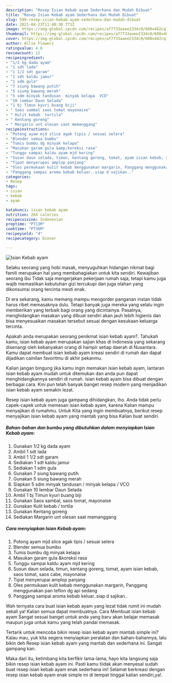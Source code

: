 ```yaml
---
description: "Resep Isian Kebab ayam Sederhana dan Mudah Dibuat"
title: "Resep Isian Kebab ayam Sederhana dan Mudah Dibuat"
slug: 599-resep-isian-kebab-ayam-sederhana-dan-mudah-dibuat
date: 2021-04-23T11:40:30.771Z
image: https://img-global.cpcdn.com/recipes/af7733aaee2334c0/680x482cq70/isian-kebab-ayam-foto-resep-utama.jpg
thumbnail: https://img-global.cpcdn.com/recipes/af7733aaee2334c0/680x482cq70/isian-kebab-ayam-foto-resep-utama.jpg
cover: https://img-global.cpcdn.com/recipes/af7733aaee2334c0/680x482cq70/isian-kebab-ayam-foto-resep-utama.jpg
author: Allie Flowers
ratingvalue: 4.8
reviewcount: 12
recipeingredient:
- "1/2 kg dada ayam"
- "1 sdt lada"
- "1 1/2 sdt garam"
- "1 sdt kaldu jamur"
- "1 sdm gula"
- "7 siung bawang putih"
- "5 siung bawang merah"
- "5 sdm minyak tandusan  minyak kelapa  VCO"
- "10 lembar Daun Selada"
- "1 bj Timun kyuri buang biji"
- " Saos sambal saos tomat mayonaise"
- " Kulit kebab  tortila"
- " Kentang goreng"
- " Margarin unt olesan saat memanggang"
recipeinstructions:
- "Potong ayam mjd slice agak tipis / sesuai selera"
- "Blender semua bumbu"
- "Tumis bumbu dg minyak kelapa"
- "Masukan garam gula &amp;koreksi rasa"
- "Tunggu sampai kaldu ayam mjd kering"
- "Susun daun selada, timun, kentang goreng, tomat, ayam isian kebab, saos tomat, saos cabe, mayonaise"
- "Tipat menyerupai amplop panjang"
- "Oles permukaan kulit kebab menggunakan margarin, Panggang menggunakan pan teflon dg api sedang"
- "Panggang sampai aroma kebab keluar..siap d sajikan.."
categories:
- Resep
tags:
- isian
- kebab
- ayam

katakunci: isian kebab ayam 
nutrition: 264 calories
recipecuisine: Indonesian
preptime: "PT13M"
cooktime: "PT36M"
recipeyield: "4"
recipecategory: Dinner

---
```



![Isian Kebab ayam](https://img-global.cpcdn.com/recipes/af7733aaee2334c0/680x482cq70/isian-kebab-ayam-foto-resep-utama.jpg)

Selaku seorang yang hobi masak, menyuguhkan hidangan nikmat bagi famili merupakan hal yang membahagiakan untuk kita sendiri. Kewajiban seorang ibu Tidak saja mengerjakan pekerjaan rumah saja, tetapi kamu juga wajib memastikan kebutuhan gizi tercukupi dan juga olahan yang dikonsumsi orang tercinta mesti enak.

Di era  sekarang, kamu memang mampu mengorder panganan instan tidak harus ribet memasaknya dulu. Tetapi banyak juga mereka yang selalu ingin memberikan yang terbaik bagi orang yang dicintainya. Pasalnya, menghidangkan masakan yang dibuat sendiri akan jauh lebih higienis dan bisa menyesuaikan masakan tersebut sesuai dengan kesukaan keluarga tercinta. 



Apakah anda merupakan seorang penikmat isian kebab ayam?. Tahukah kamu, isian kebab ayam merupakan sajian khas di Indonesia yang sekarang disenangi oleh kebanyakan orang di hampir setiap daerah di Nusantara. Kamu dapat membuat isian kebab ayam kreasi sendiri di rumah dan dapat dijadikan camilan favoritmu di akhir pekanmu.

Kalian jangan bingung jika kamu ingin memakan isian kebab ayam, lantaran isian kebab ayam mudah untuk ditemukan dan anda pun dapat menghidangkannya sendiri di rumah. isian kebab ayam bisa dibuat dengan berbagai cara. Kini pun telah banyak banget resep modern yang menjadikan isian kebab ayam semakin lezat.

Resep isian kebab ayam juga gampang dihidangkan, lho. Anda tidak perlu capek-capek untuk memesan isian kebab ayam, karena Kalian mampu menyajikan di rumahmu. Untuk Kita yang ingin membuatnya, berikut resep menyajikan isian kebab ayam yang mantab yang bisa Kalian buat sendiri.

<!--inarticleads1-->

##### Bahan-bahan dan bumbu yang dibutuhkan dalam menyiapkan Isian Kebab ayam:

1. Gunakan 1/2 kg dada ayam
1. Ambil 1 sdt lada
1. Ambil 1 1/2 sdt garam
1. Sediakan 1 sdt kaldu jamur
1. Sediakan 1 sdm gula
1. Gunakan 7 siung bawang putih
1. Gunakan 5 siung bawang merah
1. Siapkan 5 sdm minyak tandusan / minyak kelapa / VCO
1. Gunakan 10 lembar Daun Selada
1. Ambil 1 bj Timun kyuri buang biji
1. Gunakan  Saos sambal, saos tomat, mayonaise
1. Gunakan  Kulit kebab / tortila
1. Gunakan  Kentang goreng
1. Sediakan  Margarin unt olesan saat memanggang




<!--inarticleads2-->

##### Cara menyiapkan Isian Kebab ayam:

1. Potong ayam mjd slice agak tipis / sesuai selera
1. Blender semua bumbu
1. Tumis bumbu dg minyak kelapa
1. Masukan garam gula &amp;koreksi rasa
1. Tunggu sampai kaldu ayam mjd kering
1. Susun daun selada, timun, kentang goreng, tomat, ayam isian kebab, saos tomat, saos cabe, mayonaise
1. Tipat menyerupai amplop panjang
1. Oles permukaan kulit kebab menggunakan margarin, Panggang menggunakan pan teflon dg api sedang
1. Panggang sampai aroma kebab keluar..siap d sajikan..




Wah ternyata cara buat isian kebab ayam yang lezat tidak rumit ini mudah sekali ya! Kalian semua dapat membuatnya. Cara Membuat isian kebab ayam Sangat sesuai banget untuk anda yang baru akan belajar memasak maupun juga untuk kamu yang telah pandai memasak.

Tertarik untuk mencoba bikin resep isian kebab ayam mantab simple ini? Kalau mau, yuk kita segera menyiapkan peralatan dan bahan-bahannya, lalu bikin deh Resep isian kebab ayam yang mantab dan sederhana ini. Sangat gampang kan. 

Maka dari itu, ketimbang kita berfikir lama-lama, hayo kita langsung saja bikin resep isian kebab ayam ini. Pasti kamu tiidak akan menyesal sudah buat resep isian kebab ayam enak sederhana ini! Selamat berkreasi dengan resep isian kebab ayam enak simple ini di tempat tinggal kalian sendiri,ya!.

